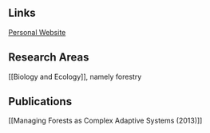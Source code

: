 ## Links
[Personal Website](https://www.cef-cfr.ca/pmwiki.php?n=Membres.ChristianMessier?userlang=en)
## Research Areas
[[Biology and Ecology]], namely forestry
## Publications
[[Managing Forests as Complex Adaptive Systems (2013)]]